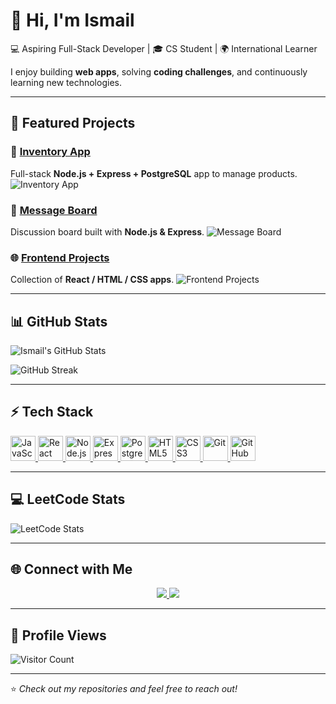 # 👋 Hi, I'm Ismail 

💻 Aspiring Full-Stack Developer | 🎓 CS Student | 🌍 International Learner

I enjoy building **web apps**, solving **coding challenges**, and continuously learning new technologies.

---

## 📂 Featured Projects

### 🛒 [Inventory App](https://github.com/sadykovIsmail/inventory-app)
Full-stack **Node.js + Express + PostgreSQL** app to manage products.
![Inventory App](https://github.com/sadykovIsmail/node.js/tree/main/08-inventory-app)

### 💬 [Message Board](https://github.com/sadykovIsmail/message-board)
Discussion board built with **Node.js & Express**.
![Message Board](https://github.com/sadykovIsmail/node.js/tree/main/05-message-board)

### 🌐 [Frontend Projects](https://github.com/sadykovIsmail/frontend-projects)
Collection of **React / HTML / CSS apps**.
![Frontend Projects]([https://via.placeholder.com/250x120.png?text=Frontend+Projects](https://github.com/sadykovIsmail/frontend-projects-collection))


---
## 📊 GitHub Stats
![Ismail's GitHub Stats](https://github-readme-stats.vercel.app/api?username=sadykovIsmail&show_icons=true&theme=radical&include_all_commits=true&count_private=true&cache_seconds=1800)

![GitHub Streak](https://streak-stats.demolab.com?user=sadykovIsmail&theme=radical&hide_border=false)



---

## ⚡ Tech Stack

<p>
  <a href="https://developer.mozilla.org/en-US/docs/Web/JavaScript" target="_blank">
    <img src="https://skillicons.dev/icons?i=js" height="40" alt="JavaScript" />
  </a>
  <a href="https://react.dev/" target="_blank">
    <img src="https://skillicons.dev/icons?i=react" height="40" alt="React" />
  </a>
  <a href="https://nodejs.org/" target="_blank">
    <img src="https://skillicons.dev/icons?i=nodejs" height="40" alt="Node.js" />
  </a>
  <a href="https://expressjs.com/" target="_blank">
    <img src="https://skillicons.dev/icons?i=express" height="40" alt="Express" />
  </a>
  <a href="https://www.postgresql.org/" target="_blank">
    <img src="https://skillicons.dev/icons?i=postgres" height="40" alt="PostgreSQL" />
  </a>
  <a href="https://developer.mozilla.org/en-US/docs/Web/HTML" target="_blank">
    <img src="https://skillicons.dev/icons?i=html" height="40" alt="HTML5" />
  </a>
  <a href="https://developer.mozilla.org/en-US/docs/Web/CSS" target="_blank">
    <img src="https://skillicons.dev/icons?i=css" height="40" alt="CSS3" />
  </a>
  <a href="https://git-scm.com/" target="_blank">
    <img src="https://skillicons.dev/icons?i=git" height="40" alt="Git" />
  </a>
  <a href="https://github.com/" target="_blank">
    <img src="https://skillicons.dev/icons?i=github" height="40" alt="GitHub" />
  </a>
</p>

---

## 💻 LeetCode Stats

![LeetCode Stats](https://leetcard.jacoblin.cool/SadykovIsmail)

---

## 🌐 Connect with Me

<p align="center">
  <a href="https://linkedin.com/in/ismail-sadykov-73860236a" target="_blank">
    <img src="https://img.shields.io/badge/-LinkedIn-0077B5?logo=linkedin&logoColor=white&style=for-the-badge" />
  </a>
  <a href="ismailsadykov1103@gmail.com">
    <img src="https://img.shields.io/badge/-Gmail-D14836?logo=gmail&logoColor=white&style=for-the-badge" />
  </a>
</p>

---

## 👀 Profile Views
![Visitor Count](https://komarev.com/ghpvc/?username=sadykovIsmail&color=blue&style=flat-square)

---

⭐️ *Check out my repositories and feel free to reach out!*
